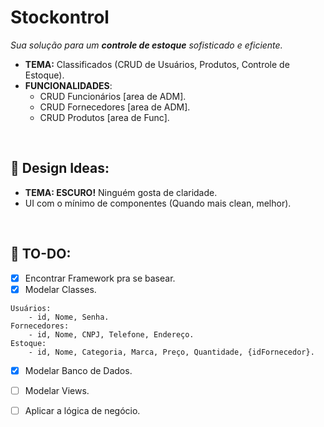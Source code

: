 # Stockontrol
<i>Sua solução para um <b>controle de estoque</b> sofisticado e eficiente.</i>

- <b>TEMA:</b> Classificados (CRUD de Usuários, Produtos, Controle de Estoque).
- <b>FUNCIONALIDADES</b>: 
    - CRUD Funcionários [area de ADM].
    - CRUD Fornecedores [area de ADM].
    - CRUD Produtos [area de Func].
<br>

## 🚀 Design Ideas: 
- <b>TEMA: ESCURO!</b> Ninguém gosta de claridade.
- UI com o mínimo de componentes (Quando mais clean, melhor).
<br/>

## 📖 TO-DO:
- [x] Encontrar Framework pra se basear.
- [x] Modelar Classes.
```
Usuários:
    - id, Nome, Senha.
Fornecedores:
    - id, Nome, CNPJ, Telefone, Endereço.
Estoque:
    - id, Nome, Categoria, Marca, Preço, Quantidade, {idFornecedor}.
```
- [x] Modelar Banco de Dados.
- [ ] Modelar Views.
- [ ] Aplicar a lógica de negócio.

